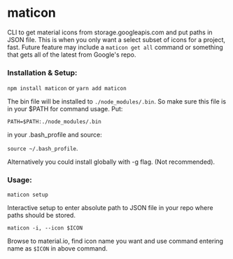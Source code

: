 # maticon

CLI to get material icons from storage.googleapis.com and put paths in JSON file.  This is when you only want a select subset of icons for a project, fast.  Future feature may include a `maticon get all` command or something that gets all of the latest from Google's repo.

### Installation & Setup:

`npm install maticon` or `yarn add maticon`

The bin file will be installed to `./node_modules/.bin`. So make sure this file is in your $PATH for command usage.  Put:

`PATH=$PATH:./node_modules/.bin`

in your .bash_profile and source:

`source ~/.bash_profile`.

Alternatively you could install globally with -g flag. (Not recommended).

### Usage:

`maticon setup`

Interactive setup to enter absolute path to JSON file in your repo where paths should be stored.

`maticon -i, --icon $ICON `

Browse to material.io, find icon name you want and use command entering name as `$ICON` in above command.
